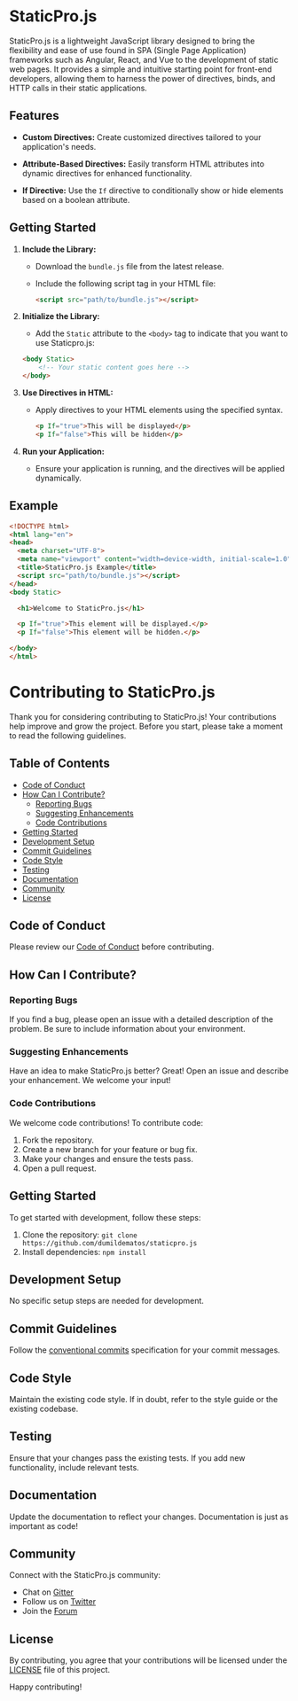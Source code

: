 # StaticPro.js

StaticPro.js is a lightweight JavaScript library designed to bring the flexibility and ease of use found in SPA (Single Page Application) frameworks such as Angular, React, and Vue to the development of static web pages. It provides a simple and intuitive starting point for front-end developers, allowing them to harness the power of directives, binds, and HTTP calls in their static applications.

## Features

- **Custom Directives:** Create customized directives tailored to your application's needs.
  
- **Attribute-Based Directives:** Easily transform HTML attributes into dynamic directives for enhanced functionality.

- **If Directive:** Use the `If` directive to conditionally show or hide elements based on a boolean attribute.

## Getting Started

1. **Include the Library:**
   - Download the `bundle.js` file from the latest release.

   - Include the following script tag in your HTML file:

     ```html
     <script src="path/to/bundle.js"></script>
     ```
2. **Initialize the Library:**
    - Add the `Static` attribute to the `<body>` tag to indicate that you want to use Staticpro.js:

    ```html
    <body Static>
        <!-- Your static content goes here -->
    </body>
    ```


2. **Use Directives in HTML:**
   - Apply directives to your HTML elements using the specified syntax.

     ```html
     <p If="true">This will be displayed</p>
     <p If="false">This will be hidden</p>
     ```

4. **Run your Application:**
   - Ensure your application is running, and the directives will be applied dynamically.

## Example

```html
<!DOCTYPE html>
<html lang="en">
<head>
  <meta charset="UTF-8">
  <meta name="viewport" content="width=device-width, initial-scale=1.0">
  <title>StaticPro.js Example</title>
  <script src="path/to/bundle.js"></script>
</head>
<body Static>

  <h1>Welcome to StaticPro.js</h1>

  <p If="true">This element will be displayed.</p>
  <p If="false">This element will be hidden.</p>

</body>
</html>
```

# Contributing to StaticPro.js

Thank you for considering contributing to StaticPro.js! Your contributions help improve and grow the project. Before you start, please take a moment to read the following guidelines.

## Table of Contents
- [Code of Conduct](#code-of-conduct)
- [How Can I Contribute?](#how-can-i-contribute)
  - [Reporting Bugs](#reporting-bugs)
  - [Suggesting Enhancements](#suggesting-enhancements)
  - [Code Contributions](#code-contributions)
- [Getting Started](#getting-started)
- [Development Setup](#development-setup)
- [Commit Guidelines](#commit-guidelines)
- [Code Style](#code-style)
- [Testing](#testing)
- [Documentation](#documentation)
- [Community](#community)
- [License](#license)

## Code of Conduct

Please review our [Code of Conduct](CODE_OF_CONDUCT.md) before contributing.

## How Can I Contribute?

### Reporting Bugs

If you find a bug, please open an issue with a detailed description of the problem. Be sure to include information about your environment.

### Suggesting Enhancements

Have an idea to make StaticPro.js better? Great! Open an issue and describe your enhancement. We welcome your input!

### Code Contributions

We welcome code contributions! To contribute code:

1. Fork the repository.
2. Create a new branch for your feature or bug fix.
3. Make your changes and ensure the tests pass.
4. Open a pull request.

## Getting Started

To get started with development, follow these steps:

1. Clone the repository: `git clone https://github.com/dumildematos/staticpro.js`
2. Install dependencies: `npm install`

## Development Setup

No specific setup steps are needed for development.

## Commit Guidelines

Follow the [conventional commits](https://www.conventionalcommits.org/) specification for your commit messages.

## Code Style

Maintain the existing code style. If in doubt, refer to the style guide or the existing codebase.

## Testing

Ensure that your changes pass the existing tests. If you add new functionality, include relevant tests.

## Documentation

Update the documentation to reflect your changes. Documentation is just as important as code!

## Community

Connect with the StaticPro.js community:
- Chat on [Gitter](#)
- Follow us on [Twitter](#)
- Join the [Forum](#)

## License

By contributing, you agree that your contributions will be licensed under the [LICENSE](LICENSE) file of this project.

Happy contributing!

